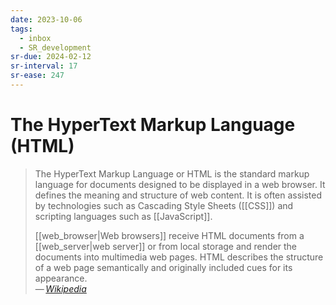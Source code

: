 ```yaml
---
date: 2023-10-06
tags:
  - inbox
  - SR_development
sr-due: 2024-02-12
sr-interval: 17
sr-ease: 247
---
```


# The HyperText Markup Language (HTML)

> The HyperText Markup Language or HTML is the standard markup language for
> documents designed to be displayed in a web browser. It defines the meaning
> and structure of web content. It is often assisted by technologies such as
> Cascading Style Sheets ([[CSS]]) and scripting languages such as
> [[JavaScript]].
>
> [[web_browser|Web browsers]] receive HTML documents from
> a [[web_server|web server]] or from local storage and render the documents
> into multimedia web pages. HTML describes the structure of a web page
> semantically and originally included cues for its appearance.\
> — <cite>[Wikipedia](https://en.wikipedia.org/wiki/HTML)</cite>
